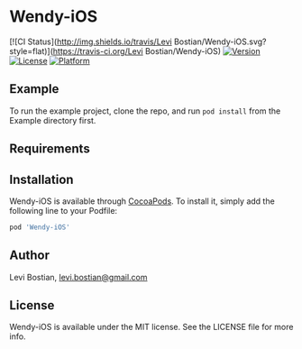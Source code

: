 # Wendy-iOS

[![CI Status](http://img.shields.io/travis/Levi Bostian/Wendy-iOS.svg?style=flat)](https://travis-ci.org/Levi Bostian/Wendy-iOS)
[![Version](https://img.shields.io/cocoapods/v/Wendy-iOS.svg?style=flat)](http://cocoapods.org/pods/Wendy-iOS)
[![License](https://img.shields.io/cocoapods/l/Wendy-iOS.svg?style=flat)](http://cocoapods.org/pods/Wendy-iOS)
[![Platform](https://img.shields.io/cocoapods/p/Wendy-iOS.svg?style=flat)](http://cocoapods.org/pods/Wendy-iOS)

## Example

To run the example project, clone the repo, and run `pod install` from the Example directory first.

## Requirements

## Installation

Wendy-iOS is available through [CocoaPods](http://cocoapods.org). To install
it, simply add the following line to your Podfile:

```ruby
pod 'Wendy-iOS'
```

## Author

Levi Bostian, levi.bostian@gmail.com

## License

Wendy-iOS is available under the MIT license. See the LICENSE file for more info.
